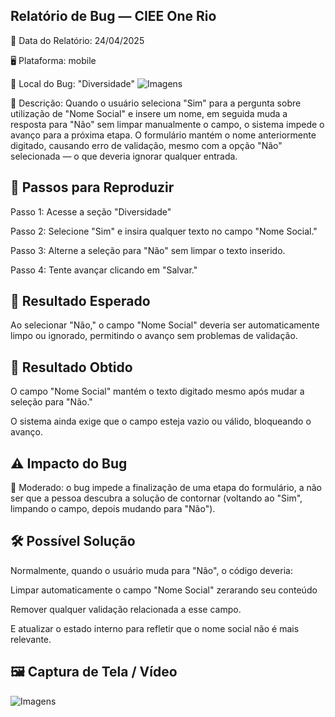 ## Relatório de Bug — CIEE One Rio

📅 Data do Relatório: 24/04/2025 

🖥️ Plataforma: mobile

📍 Local do Bug:  "Diversidade"
![Imagens](https://github.com/Pedr0-Raposo/Portfolio_QA/blob/main/Bugs%20Relatados/imagens/CIEELocal.jpg)

📝 Descrição: 
Quando o usuário seleciona "Sim" para a pergunta sobre utilização de "Nome Social" e insere um nome, em seguida muda a resposta para "Não" sem limpar manualmente o campo, o sistema impede o avanço para a próxima etapa.
O formulário mantém o nome anteriormente digitado, causando erro de validação, mesmo com a opção "Não" selecionada — o que deveria ignorar qualquer entrada.

## 🔄 Passos para Reproduzir 

Passo 1: Acesse a seção "Diversidade"

Passo 2: Selecione "Sim" e insira qualquer texto no campo "Nome Social."

Passo 3: Alterne a seleção para "Não" sem limpar o texto inserido.

Passo 4: Tente avançar clicando em "Salvar."

## 🎯 Resultado Esperado 
Ao selecionar "Não," o campo "Nome Social" deveria ser automaticamente limpo ou ignorado, permitindo o avanço sem problemas de validação.


## 🚨 Resultado Obtido 
O campo "Nome Social" mantém o texto digitado mesmo após mudar a seleção para "Não."

O sistema ainda exige que o campo esteja vazio ou válido, bloqueando o avanço.

## ⚠ Impacto do Bug 

🔸 Moderado: o bug impede a finalização de uma etapa do formulário, a não ser que a pessoa descubra a solução de contornar (voltando ao "Sim", limpando o campo, depois mudando para "Não").

## 🛠 Possível Solução 
Normalmente, quando o usuário muda para "Não", o código deveria:

Limpar automaticamente o campo "Nome Social" zerarando seu conteúdo

Remover qualquer validação relacionada a esse campo.

E atualizar o estado interno para refletir que o nome social não é mais relevante.

## 🖼️ Captura de Tela / Vídeo 

![Imagens](https://github.com/Pedr0-Raposo/Portfolio_QA/blob/main/Bugs%20Relatados/imagens/CIEE.jpg)




